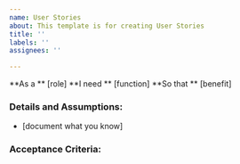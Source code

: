 ```yaml
---
name: User Stories
about: This template is for creating User Stories
title: ''
labels: ''
assignees: ''

---
```


**As a ** [role]
**I need ** [function]
**So that ** [benefit]

### Details and Assumptions:
* [document what you know]

### Acceptance Criteria:

